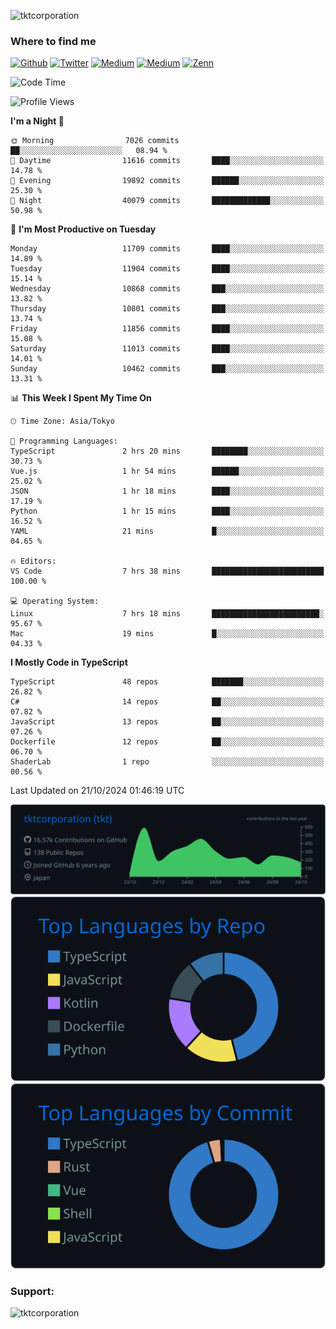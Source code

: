 <p align="left"> <img src="https://komarev.com/ghpvc/?username=tktcorporation&label=Profile%20views&color=0e75b6&style=flat" alt="tktcorporation" /> </p>

<h3>Where to find me</h3>
<p>
<a href="https://github.com/tktcorporation" target="_blank"><img alt="Github" src="https://img.shields.io/badge/GitHub-%2312100E.svg?&style=for-the-badge&logo=Github&logoColor=white" /></a>
<a href="https://twitter.com/tktcorporation" target="_blank"><img alt="Twitter" src="https://img.shields.io/badge/twitter-%231DA1F2.svg?&style=for-the-badge&logo=twitter&logoColor=white" /></a>
<a href="https://www.linkedin.com/in/tktcorporation" target="_blank"><img alt="Medium" src="https://img.shields.io/badge/linkdin-0a66c2.svg?&style=for-the-badge&logo=linkedin&logoColor=white" /></a>
<a href="https://qiita.com/tktcorporation" target="_blank"><img alt="Medium" src="https://img.shields.io/badge/qiita-55C500.svg?&style=for-the-badge&logo=qiita&logoColor=white" /></a>
<a href="https://zenn.dev/tktcorporation" target="_blank"><img alt="Zenn" src="https://img.shields.io/badge/Zenn-3EA8FF.svg?&style=for-the-badge&logo=Zenn&logoColor=white" /></a>
</p>
  
<!--START_SECTION:waka-->
![Code Time](http://img.shields.io/badge/Code%20Time-1%2C797%20hrs%2040%20mins-blue)

![Profile Views](http://img.shields.io/badge/Profile%20Views-0-blue)

**I'm a Night 🦉** 

```text
🌞 Morning                7026 commits        ██░░░░░░░░░░░░░░░░░░░░░░░   08.94 % 
🌆 Daytime                11616 commits       ████░░░░░░░░░░░░░░░░░░░░░   14.78 % 
🌃 Evening                19892 commits       ██████░░░░░░░░░░░░░░░░░░░   25.30 % 
🌙 Night                  40079 commits       █████████████░░░░░░░░░░░░   50.98 % 
```
📅 **I'm Most Productive on Tuesday** 

```text
Monday                   11709 commits       ████░░░░░░░░░░░░░░░░░░░░░   14.89 % 
Tuesday                  11904 commits       ████░░░░░░░░░░░░░░░░░░░░░   15.14 % 
Wednesday                10868 commits       ███░░░░░░░░░░░░░░░░░░░░░░   13.82 % 
Thursday                 10801 commits       ███░░░░░░░░░░░░░░░░░░░░░░   13.74 % 
Friday                   11856 commits       ████░░░░░░░░░░░░░░░░░░░░░   15.08 % 
Saturday                 11013 commits       ████░░░░░░░░░░░░░░░░░░░░░   14.01 % 
Sunday                   10462 commits       ███░░░░░░░░░░░░░░░░░░░░░░   13.31 % 
```


📊 **This Week I Spent My Time On** 

```text
🕑︎ Time Zone: Asia/Tokyo

💬 Programming Languages: 
TypeScript               2 hrs 20 mins       ████████░░░░░░░░░░░░░░░░░   30.73 % 
Vue.js                   1 hr 54 mins        ██████░░░░░░░░░░░░░░░░░░░   25.02 % 
JSON                     1 hr 18 mins        ████░░░░░░░░░░░░░░░░░░░░░   17.19 % 
Python                   1 hr 15 mins        ████░░░░░░░░░░░░░░░░░░░░░   16.52 % 
YAML                     21 mins             █░░░░░░░░░░░░░░░░░░░░░░░░   04.65 % 

🔥 Editors: 
VS Code                  7 hrs 38 mins       █████████████████████████   100.00 % 

💻 Operating System: 
Linux                    7 hrs 18 mins       ████████████████████████░   95.67 % 
Mac                      19 mins             █░░░░░░░░░░░░░░░░░░░░░░░░   04.33 % 
```

**I Mostly Code in TypeScript** 

```text
TypeScript               48 repos            ███████░░░░░░░░░░░░░░░░░░   26.82 % 
C#                       14 repos            ██░░░░░░░░░░░░░░░░░░░░░░░   07.82 % 
JavaScript               13 repos            ██░░░░░░░░░░░░░░░░░░░░░░░   07.26 % 
Dockerfile               12 repos            ██░░░░░░░░░░░░░░░░░░░░░░░   06.70 % 
ShaderLab                1 repo              ░░░░░░░░░░░░░░░░░░░░░░░░░   00.56 % 
```




 Last Updated on 21/10/2024 01:46:19 UTC
<!--END_SECTION:waka-->

[![](https://raw.githubusercontent.com/tktcorporation/tktcorporation/master/profile-summary-card-output/github_dark/0-profile-details.svg)](https://github.com/vn7n24fzkq/github-profile-summary-cards)
[![](https://raw.githubusercontent.com/tktcorporation/tktcorporation/master/profile-summary-card-output/github_dark/1-repos-per-language.svg)](https://github.com/vn7n24fzkq/github-profile-summary-cards) [![](https://raw.githubusercontent.com/tktcorporation/tktcorporation/master/profile-summary-card-output/github_dark/2-most-commit-language.svg)](https://github.com/vn7n24fzkq/github-profile-summary-cards)

<h3 align="left">Support:</h3>
<p><a href="https://www.buymeacoffee.com/tktcorporation"> <img align="left" src="https://cdn.buymeacoffee.com/buttons/v2/default-yellow.png" height="50" width="210" alt="tktcorporation" /></a></p><br><br>
